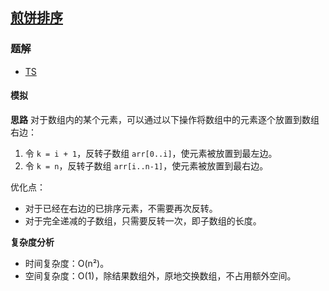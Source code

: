## [煎饼排序](https://leetcode.cn/problems/pancake-sorting/)
### 题解
+ [TS](../../ts/1024/969.ts)

#### 模拟
**思路**
对于数组内的某个元素，可以通过以下操作将数组中的元素逐个放置到数组右边：
1. 令 `k = i + 1`，反转子数组 `arr[0..i]`，使元素被放置到最左边。
2. 令 `k = n`，反转子数组 `arr[i..n-1]`，使元素被放置到最右边。

优化点：
+ 对于已经在右边的已排序元素，不需要再次反转。
+ 对于完全递减的子数组，只需要反转一次，即子数组的长度。

**复杂度分析**
+ 时间复杂度：O(n²)。
+ 空间复杂度：O(1)，除结果数组外，原地交换数组，不占用额外空间。
